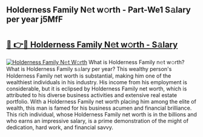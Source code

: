 ## Holderness Family N𝚎t w𝚘rth - Part-We1 S𝚊lary per year j5MfF

# <h2><a href="http://gc26lf.nevu.top/?p=Holderness+Family">🔗 👉🔴 Holderness Family N𝚎t w𝚘rth - S𝚊lary</a></h2>

[![Holderness Family N𝚎t W𝚘rth](https://i.imgur.com/Oavwk0R.jpeg)](http://gc26lf.nevu.top/?p=Holderness+Family)
What is Holderness Family n𝚎t w𝚘rth? What is Holderness Family s𝚊lary per year?
This wealthy person's Holderness Family net worth is substantial, making him one of the wealthiest individuals in his industry. His income from his employment is considerable, but it is eclipsed by Holderness Family net worth, which is attributed to his diverse business activities and extensive real estate portfolio. With a Holderness Family net worth placing him among the elite of wealth, this man is famed for his business acumen and financial brilliance. This rich individual, whose Holderness Family net worth is in the billions and who earns an impressive salary, is a prime demonstration of the might of dedication, hard work, and financial savvy.
